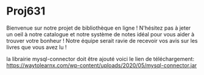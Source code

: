# Proj631

Bienvenue sur notre projet de bibliothèque en ligne !
N'hésitez pas à jeter un oeil à notre catalogue et notre système de notes idéal pour vous aider à trouver votre bonheur !
Notre équipe serait ravie de recevoir vos avis sur les livres que vous avez lu !

la librairie mysql-connector doit être ajouté voici le lien de téléchargement: 
https://waytolearnx.com/wp-content/uploads/2020/05/mysql-connector.jar
